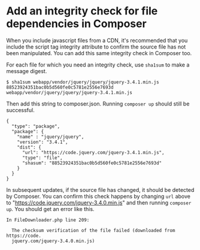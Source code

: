 # Add an integrity check for file dependencies in Composer

When you include javascript files from a CDN, it's recommended that you include the script tag integrity attribute to confirm the source file has not been manipulated. You can add this same integrity check in Composer too.

For each file for which you need an integrity check, use `sha1sum` to make a message digest.
```
$ sha1sum webapp/vendor/jquery/jquery/jquery-3.4.1.min.js 
88523924351bac0b5d560fe0c5781e2556e7693d  webapp/vendor/jquery/jquery/jquery-3.4.1.min.js
```

Then add this string to composer.json. Running `composer up` should still be successful.
```
{ 
  "type": "package",
  "package": {
    "name" : "jquery/jquery",
    "version": "3.4.1",
    "dist": {
      "url": "https://code.jquery.com/jquery-3.4.1.min.js",
      "type": "file",
      "shasum": "88523924351bac0b5d560fe0c5781e2556e7693d"
    }
  }
}
```

In subsequent updates, if the source file has changed, it should be detected by Composer. You can confirm this check happens by changing `url` above to "https://code.jquery.com/jquery-3.4.0.min.js" and then running `composer up`. You should get an error like this.
```
In FileDownloader.php line 209:
                                                                               
  The checksum verification of the file failed (downloaded from https://code.  
  jquery.com/jquery-3.4.0.min.js)                                              
```                                                                               
